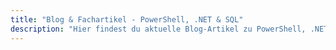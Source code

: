 ```yaml
---
title: "Blog & Fachartikel - PowerShell, .NET & SQL"
description: "Hier findest du aktuelle Blog-Artikel zu PowerShell, .NET, T-SQL und IT-Automatisierung."
---
```

